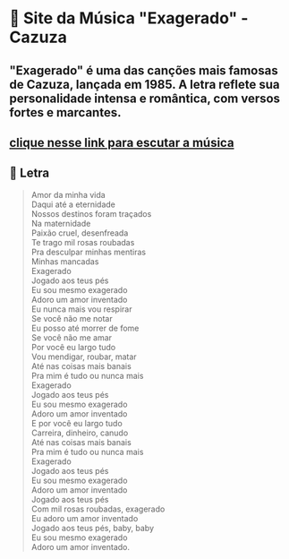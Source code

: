 # 🎸 Site da Música "Exagerado" - Cazuza

## "Exagerado" é uma das canções mais famosas de Cazuza, lançada em 1985.  A letra reflete sua personalidade intensa e romântica, com versos fortes e marcantes.

[clique nesse link para escutar a música](https://youtu.be/KmVmoHg9zuU?si=XxDAeYQF0qVM4tU5)
---

## 🎵 Letra

>Amor da minha vida  
Daqui até a eternidade  
Nossos destinos foram traçados  
Na maternidade  
Paixão cruel, desenfreada  
Te trago mil rosas roubadas  
Pra desculpar minhas mentiras  
Minhas mancadas  
Exagerado  
Jogado aos teus pés  
Eu sou mesmo exagerado  
Adoro um amor inventado  
Eu nunca mais vou respirar  
Se você não me notar  
Eu posso até morrer de fome  
Se você não me amar  
Por você eu largo tudo  
Vou mendigar, roubar, matar  
Até nas coisas mais banais  
Pra mim é tudo ou nunca mais  
Exagerado  
Jogado aos teus pés  
Eu sou mesmo exagerado  
Adoro um amor inventado  
E por você eu largo tudo  
Carreira, dinheiro, canudo  
Até nas coisas mais banais  
Pra mim é tudo ou nunca mais  
Exagerado  
Jogado aos teus pés  
Eu sou mesmo exagerado  
Adoro um amor inventado  
Jogado aos teus pés  
Com mil rosas roubadas, exagerado  
Eu adoro um amor inventado  
Jogado aos teus pés, baby, baby  
Eu sou mesmo exagerado  
Adoro um amor inventado.  
